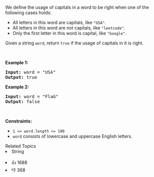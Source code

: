 <p>We define the usage of capitals in a word to be right when one of the following cases holds:</p>

<ul> 
 <li>All letters in this word are capitals, like <code>"USA"</code>.</li> 
 <li>All letters in this word are not capitals, like <code>"leetcode"</code>.</li> 
 <li>Only the first letter in this word is capital, like <code>"Google"</code>.</li> 
</ul>

<p>Given a string <code>word</code>, return <code>true</code> if the usage of capitals in it is right.</p>

<p>&nbsp;</p> 
<p><strong>Example 1:</strong></p> 
<pre><strong>Input:</strong> word = "USA"
<strong>Output:</strong> true
</pre>
<p><strong>Example 2:</strong></p> 
<pre><strong>Input:</strong> word = "FlaG"
<strong>Output:</strong> false
</pre> 
<p>&nbsp;</p> 
<p><strong>Constraints:</strong></p>

<ul> 
 <li><code>1 &lt;= word.length &lt;= 100</code></li> 
 <li><code>word</code> consists of lowercase and uppercase English letters.</li> 
</ul>

<div><div>Related Topics</div><div><li>String</li></div></div><br><div><li>👍 1688</li><li>👎 368</li></div>